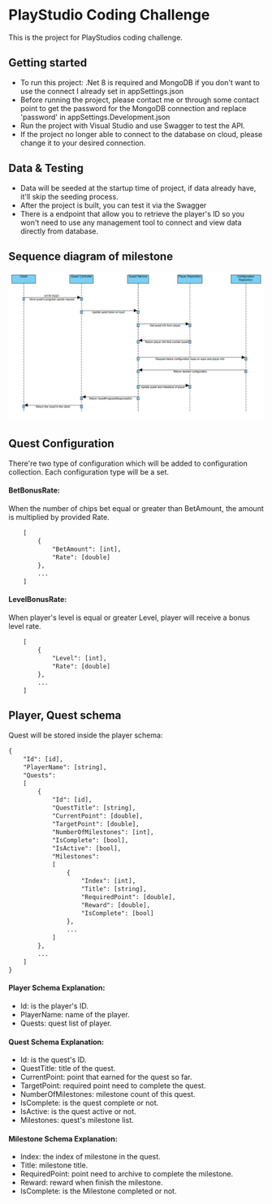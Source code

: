 # PlayStudio Coding Challenge
This is the project for PlayStudios coding challenge.
## Getting started ##
 - To run this project: .Net 8 is required and MongoDB if you don't want to use the connect I already set in appSettings.json
 - Before running the project, please contact me or through some contact point to get the password for the MongoDB connection and replace 'password' in appSettings.Development.json
 - Run the project with Visual Studio and use Swagger to test the API.
 - If the project no longer able to connect to the database on cloud, please change it to your desired connection.
## Data & Testing ##
 - Data will be seeded at the startup time of project, if data already have, it'll skip the seeding process.
 - After the project is built, you can test it via the Swagger
 - There is a endpoint that allow you to retrieve the player's ID so you won't need to use any management tool to connect and view data directly from database.
## Sequence diagram of milestone
![Make quest's progress API sequence diagram](./Update-quest-progress-sequence-diagram.png)

## Quest Configuration
There're two type of configuration which will be added to configuration collection. Each configuration type will be a set.
#### BetBonusRate: 
When the number of chips bet equal or greater than BetAmount, the amount is multiplied by provided Rate.
```
    [
        {
            "BetAmount": [int],
            "Rate": [double]
        },
        ...
    ]
```
#### LevelBonusRate: 
When player's level is equal or greater Level, player will receive a bonus level rate.
```
    [
        {
            "Level": [int],
            "Rate": [double]
        },
        ...
    ]
```
## Player, Quest schema
Quest will be stored inside the player schema:
```
{
    "Id": [id],
    "PlayerName": [string],
    "Quests": 
    [
        {
            "Id": [id],
            "QuestTitle": [string],
            "CurrentPoint": [double],
            "TargetPoint": [double],
            "NumberOfMilestones": [int],
            "IsComplete": [bool],
            "IsActive": [bool],
            "Milestones":
            [
                {
                    "Index": [int],
                    "Title": [string],
                    "RequiredPoint": [double],
                    "Reward": [double],
                    "IsComplete": [bool]
                },
                ...
            ]
        },
        ...
    ]
}
```
#### Player Schema Explanation:
- Id: is the player's ID.
- PlayerName: name of the player.
- Quests: quest list of player.

#### Quest Schema Explanation:
- Id: is the quest's ID.
- QuestTitle: title of the quest.
- CurrentPoint: point that earned for the quest so far.
- TargetPoint: required point need to complete the quest.
- NumberOfMilestones: milestone count of this quest.
- IsComplete: is the quest complete or not.
- IsActive: is the quest active or not.
- Milestones: quest's milestone list.

#### Milestone Schema Explanation:
- Index: the index of milestone in the quest.
- Title: milestone title.
- RequiredPoint: point need to archive to complete the milestone.
- Reward: reward when finish the milestone.
- IsComplete: is the Milestone completed or not.
